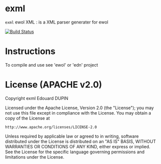 exml
====

`exml` ewol XML : is a XML parser generater for ewol

[![Build Status](https://travis-ci.org/atria-soft/exml.svg?branch=master)](https://travis-ci.org/atria-soft/exml)

Instructions
============

To compile and use see 'ewol' or 'edn' project

License (APACHE v2.0)
=====================
Copyright exml Edouard DUPIN

Licensed under the Apache License, Version 2.0 (the "License");
you may not use this file except in compliance with the License.
You may obtain a copy of the License at

    http://www.apache.org/licenses/LICENSE-2.0

Unless required by applicable law or agreed to in writing, software
distributed under the License is distributed on an "AS IS" BASIS,
WITHOUT WARRANTIES OR CONDITIONS OF ANY KIND, either express or implied.
See the License for the specific language governing permissions and
limitations under the License.